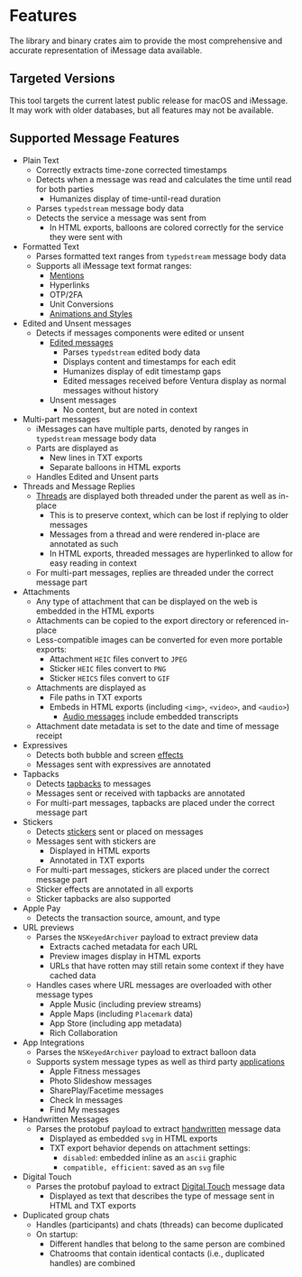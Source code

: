 # Features

The library and binary crates aim to provide the most comprehensive and accurate representation of iMessage data available.

## Targeted Versions

This tool targets the current latest public release for macOS and iMessage. It may work with older databases, but all features may not be available.

## Supported Message Features

- Plain Text
  - Correctly extracts time-zone corrected timestamps
  - Detects when a message was read and calculates the time until read for both parties
    - Humanizes display of time-until-read duration
  - Parses `typedstream` message body data
  - Detects the service a message was sent from
    - In HTML exports, balloons are colored correctly for the service they were sent with
- Formatted Text
  - Parses formatted text ranges from `typedstream` message body data
  - Supports all iMessage text format ranges:
    - [Mentions](https://support.apple.com/guide/messages/mention-a-person-icht306ee34b/mac)
    - Hyperlinks
    - OTP/2FA
    - Unit Conversions
    - [Animations and Styles](https://support.apple.com/guide/iphone/style-and-animate-messages-iphe5c5af4d4/ios)
- Edited and Unsent messages
  - Detects if messages components were edited or unsent
    - [Edited messages](https://support.apple.com/guide/iphone/unsend-and-edit-messages-iphe67195653/ios)
      - Parses `typedstream` edited body data
      - Displays content and timestamps for each edit
      - Humanizes display of edit timestamp gaps
      - Edited messages received before Ventura display as normal messages without history
    - Unsent messages
      - No content, but are noted in context
- Multi-part messages
  - iMessages can have multiple parts, denoted by ranges in `typedstream` message body data
  - Parts are displayed as
    - New lines in TXT exports
    - Separate balloons in HTML exports
  - Handles Edited and Unsent parts
- Threads and Message Replies
  - [Threads](https://support.apple.com/en-us/104974) are displayed both threaded under the parent as well as in-place
    - This is to preserve context, which can be lost if replying to older messages
    - Messages from a thread and were rendered in-place are annotated as such
    - In HTML exports, threaded messages are hyperlinked to allow for easy reading in context
  - For multi-part messages, replies are threaded under the correct message part
- Attachments
  - Any type of attachment that can be displayed on the web is embedded in the HTML exports
  - Attachments can be copied to the export directory or referenced in-place
  - Less-compatible images can be converted for even more portable exports:
    - Attachment `HEIC` files convert to `JPEG`
    - Sticker `HEIC` files convert to `PNG`
    - Sticker `HEICS` files convert to `GIF`
  - Attachments are displayed as
    - File paths in TXT exports
    - Embeds in HTML exports (including `<img>`, `<video>`, and `<audio>`)
      - [Audio messages](https://support.apple.com/guide/messages/send-an-audio-message-icht204ef108/mac) include embedded transcripts
  - Attachment date metadata is set to the date and time of message receipt
- Expressives
  - Detects both bubble and screen [effects](https://support.apple.com/en-us/104970)
  - Messages sent with expressives are annotated
- Tapbacks
  - Detects [tapbacks](https://support.apple.com/guide/iphone/react-with-tapbacks-iph018d3c336/ios) to messages
  - Messages sent or received with tapbacks are annotated
  - For multi-part messages, tapbacks are placed under the correct message part
- Stickers
  - Detects [stickers](https://support.apple.com/guide/iphone/send-stickers-iph37b0bfe7b/ios) sent or placed on messages
  - Messages sent with stickers are
    - Displayed in HTML exports
    - Annotated in TXT exports
  - For multi-part messages, stickers are placed under the correct message part
  - Sticker effects are annotated in all exports
  - Sticker tapbacks are also supported
- Apple Pay
  - Detects the transaction source, amount, and type
- URL previews
  - Parses the `NSKeyedArchiver` payload to extract preview data
    - Extracts cached metadata for each URL
    - Preview images display in HTML exports
    - URLs that have rotten may still retain some context if they have cached data
  - Handles cases where URL messages are overloaded with other message types
    - Apple Music (including preview streams)
    - Apple Maps (including `Placemark` data)
    - App Store (including app metadata)
    - Rich Collaboration
- App Integrations
  - Parses the `NSKeyedArchiver` payload to extract balloon data
  - Supports system message types as well as third party [applications](https://support.apple.com/en-us/104969)
    - Apple Fitness messages
    - Photo Slideshow messages
    - SharePlay/Facetime messages
    - Check In messages
    - Find My messages
- Handwritten Messages
  - Parses the protobuf payload to extract [handwritten](https://support.apple.com/en-my/guide/iphone/iph3d4cb79c9/ios) message data
    - Displayed as embedded `svg` in HTML exports
    - TXT export behavior depends on attachment settings:
      - `disabled`: embedded inline as an `ascii` graphic
      - `compatible, efficient`: saved as an `svg` file
- Digital Touch
  - Parses the protobuf payload to extract [Digital Touch](https://support.apple.com/guide/ipod-touch/send-a-digital-touch-effect-iph3fadba219/ios) message data
    - Displayed as text that describes the type of message sent in HTML and TXT exports
- Duplicated group chats
  - Handles (participants) and chats (threads) can become duplicated
  - On startup:
    - Different handles that belong to the same person are combined
    - Chatrooms that contain identical contacts (i.e., duplicated handles) are combined
